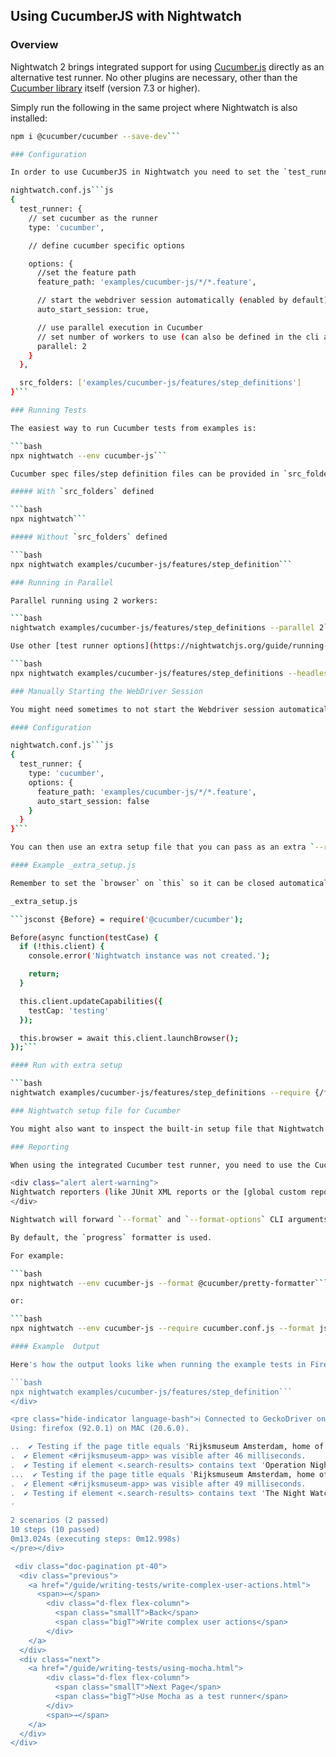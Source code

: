 ## Using CucumberJS with Nightwatch

### Overview

Nightwatch 2 brings integrated support for using [Cucumber.js](https://cucumber.io/) directly as an alternative test runner. No other plugins are necessary, other than the [Cucumber library](https://www.npmjs.com/package/@cucumber/cucumber) itself (version 7.3 or higher).

Simply run the following in the same project where Nightwatch is also installed:

```bash
npm i @cucumber/cucumber --save-dev```

### Configuration

In order to use CucumberJS in Nightwatch you need to set the `test_runner` config property and set the type to `cucumber`. You will also need to set the path to where the feature files are located.

nightwatch.conf.js```js
{
  test_runner: {
    // set cucumber as the runner
    type: 'cucumber',

    // define cucumber specific options

    options: {
      //set the feature path
      feature_path: 'examples/cucumber-js/*/*.feature',

      // start the webdriver session automatically (enabled by default)
      auto_start_session: true,

      // use parallel execution in Cucumber
      // set number of workers to use (can also be defined in the cli as --parallel 2
      parallel: 2
    }
  },

  src_folders: ['examples/cucumber-js/features/step_definitions']
}```

### Running Tests

The easiest way to run Cucumber tests from examples is:

```bash
npx nightwatch --env cucumber-js```

Cucumber spec files/step definition files can be provided in `src_folders` in Nightwatch config or as a CLI argument.

##### With `src_folders` defined

```bash
npx nightwatch```

##### Without `src_folders` defined

```bash
npx nightwatch examples/cucumber-js/features/step_definition```

### Running in Parallel

Parallel running using 2 workers:

```bash
nightwatch examples/cucumber-js/features/step_definitions --parallel 2```

Use other [test runner options](https://nightwatchjs.org/guide/running-tests/command-line-options.html) as usual:

```bash
npx nightwatch examples/cucumber-js/features/step_definitions --headless```

### Manually Starting the WebDriver Session

You might need sometimes to not start the Webdriver session automatically after Nightwatch is instantiated. For this purpose, Nightwatch provides the instance available as `this.client`, which contains an `launchBrowser()` method.

#### Configuration

nightwatch.conf.js```js
{
  test_runner: {
    type: 'cucumber',
    options: {
      feature_path: 'examples/cucumber-js/*/*.feature',
      auto_start_session: false
    }
  }
}```

You can then use an extra setup file that you can pass as an extra `--require` to Nightwatch, which will be forwarded to Cucumber. In the extra setup file, you can add other operations needed to be executed before the session is started.

#### Example _extra_setup.js

Remember to set the `browser` on `this` so it can be closed automatically by Nightwatch. Otherwise, remember to call `.quit()` in your own Cucumber `After()` hooks.

_extra_setup.js

```jsconst {Before} = require('@cucumber/cucumber');

Before(async function(testCase) {
  if (!this.client) {
    console.error('Nightwatch instance was not created.');

    return;
  }

  this.client.updateCapabilities({
    testCap: 'testing'
  });

  this.browser = await this.client.launchBrowser();
});```

#### Run with extra setup

```bash
nightwatch examples/cucumber-js/features/step_definitions --require {/full/path/to/_extra_setup.js}```

### Nightwatch setup file for Cucumber

You might also want to inspect the built-in setup file that Nightwatch uses for initializing the Cucumber runner. It is available in our project root folder at [/cucumber-js/_setup_cucumber_runner.js](https://github.com/nightwatchjs/nightwatch/blob/v2/cucumber-js/_setup_cucumber_runner.js).

### Reporting

When using the integrated Cucumber test runner, you need to use the Cucumber [formatters](https://github.com/cucumber/cucumber-js/blob/main/docs/formatters.md) for generating output.

<div class="alert alert-warning">
Nightwatch reporters (like JUnit XML reports or the [global custom reporter](https://v2.nightwatchjs.org/guide/extending-nightwatch/custom-reporter.html)) are not available. The main reason is that reporting is delegated to the Cucumber CLI. You can also [write your own](https://github.com/cucumber/cucumber-js/blob/main/docs/custom_formatters.md) Cucumber formatter.
</div>

Nightwatch will forward `--format` and `--format-options` CLI arguments, if present, to Cucumber.

By default, the `progress` formatter is used.

For example:

```bash
npx nightwatch --env cucumber-js --format @cucumber/pretty-formatter```

or:

```bash
npx nightwatch --env cucumber-js --require cucumber.conf.js --format json:report/cucumber_report.json```

#### Example  Output

Here's how the output looks like when running the example tests in Firefox. You can just run this in the project where Nightwatch is installed:

```bash
npx nightwatch examples/cucumber-js/features/step_definition```
</div>

<pre class="hide-indicator language-bash">ℹ Connected to GeckoDriver on port 4444 (1740ms).
Using: firefox (92.0.1) on MAC (20.6.0).

..  ✔ Testing if the page title equals 'Rijksmuseum Amsterdam, home of the Dutch masters' (4ms)
.  ✔ Element <#rijksmuseum-app> was visible after 46 milliseconds.
.  ✔ Testing if element <.search-results> contains text 'Operation Night Watch' (1994ms)
...  ✔ Testing if the page title equals 'Rijksmuseum Amsterdam, home of the Dutch masters' (8ms)
.  ✔ Element <#rijksmuseum-app> was visible after 49 milliseconds.
.  ✔ Testing if element <.search-results> contains text 'The Night Watch, Rembrandt van Rijn, 1642' (1427ms)
.

2 scenarios (2 passed)
10 steps (10 passed)
0m13.024s (executing steps: 0m12.998s)
</pre></div>

 <div class="doc-pagination pt-40">
  <div class="previous">
    <a href="/guide/writing-tests/write-complex-user-actions.html">
      <span>←</span>
        <div class="d-flex flex-column">
          <span class="smallT">Back</span>
          <span class="bigT">Write complex user actions</span>
        </div>
    </a>
  </div>
  <div class="next">
    <a href="/guide/writing-tests/using-mocha.html">
        <div class="d-flex flex-column">
          <span class="smallT">Next Page</span>
          <span class="bigT">Use Mocha as a test runner</span>
        </div>
        <span>→</span>
    </a>
  </div>
</div>
